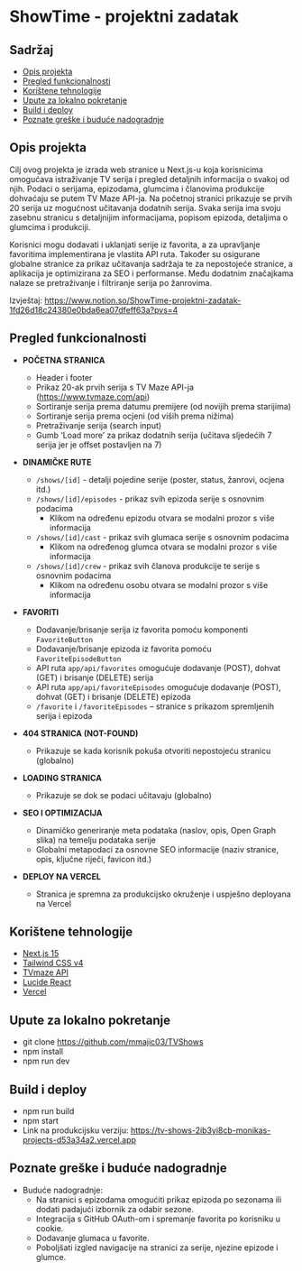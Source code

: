 # ShowTime - projektni zadatak

## Sadržaj
- [Opis projekta](#opis-projekta)  
- [Pregled funkcionalnosti](#pregled-funkcionalnosti)
- [Korištene tehnologije](#korištene-tehnologije)
- [Upute za lokalno pokretanje](#upute-za-lokalno-pokretanje)  
- [Build i deploy](#build-i-deploy)  
- [Poznate greške i buduće nadogradnje](#poznate-greške-i-buduće-nadogradnje)  

## Opis projekta

Cilj ovog projekta je izrada web stranice u Next.js-u koja korisnicima omogućava istraživanje TV serija i pregled detaljnih informacija o svakoj od njih. Podaci o serijama, epizodama, glumcima i članovima produkcije dohvaćaju se putem TV Maze API-ja. Na početnoj stranici prikazuje se prvih 20 serija uz mogućnost učitavanja dodatnih serija. Svaka serija ima svoju zasebnu stranicu s detaljnijim informacijama, popisom epizoda, detaljima o glumcima i produkciji.

Korisnici mogu dodavati i uklanjati serije iz favorita, a za upravljanje favoritima implementirana je vlastita API ruta. Također su osigurane globalne stranice za prikaz učitavanja sadržaja te za nepostojeće stranice, a aplikacija je optimizirana za SEO i performanse. Među dodatnim značajkama nalaze se pretraživanje i filtriranje serija po žanrovima.

Izvještaj: https://www.notion.so/ShowTime-projektni-zadatak-1fd26d18c24380e0bda6ea07dfeff63a?pvs=4

## Pregled funkcionalnosti

- **POČETNA STRANICA**  
  - Header i footer  
  - Prikaz 20-ak prvih serija s TV Maze API-ja (https://www.tvmaze.com/api)  
  - Sortiranje serija prema datumu premijere (od novijih prema starijima)  
  - Sortiranje serija prema ocjeni (od viših prema nižima)  
  - Pretraživanje serija (search input)  
  - Gumb ‘Load more’ za prikaz dodatnih serija (učitava sljedećih 7 serija jer je offset postavljen na 7)  

- **DINAMIČKE RUTE**  
  - `/shows/[id]` - detalji pojedine serije (poster, status, žanrovi, ocjena itd.)  
  - `/shows/[id]/episodes` - prikaz svih epizoda serije s osnovnim podacima  
    - Klikom na određenu epizodu otvara se modalni prozor s više informacija  
  - `/shows/[id]/cast` - prikaz svih glumaca serije s osnovnim podacima  
    - Klikom na određenog glumca otvara se modalni prozor s više informacija  
  - `/shows/[id]/crew` - prikaz svih članova produkcije te serije s osnovnim podacima  
    - Klikom na određenu osobu otvara se modalni prozor s više informacija  

- **FAVORITI**  
  - Dodavanje/brisanje serija iz favorita pomoću komponenti `FavoriteButton`  
  - Dodavanje/brisanje epizoda iz favorita pomoću `FavoriteEpisodeButton`  
  - API ruta `app/api/favorites` omogućuje dodavanje (POST), dohvat (GET) i brisanje (DELETE) serija  
  - API ruta `app/api/favoriteEpisodes` omogućuje dodavanje (POST), dohvat (GET) i brisanje (DELETE) epizoda  
  - `/favorite` i `/favoriteEpisodes` – stranice s prikazom spremljenih serija i epizoda  

- **404 STRANICA (NOT-FOUND)**  
  - Prikazuje se kada korisnik pokuša otvoriti nepostojeću stranicu (globalno)  

- **LOADING STRANICA**  
  - Prikazuje se dok se podaci učitavaju (globalno)  

- **SEO I OPTIMIZACIJA**  
  - Dinamičko generiranje meta podataka (naslov, opis, Open Graph slika) na temelju podataka serije  
  - Globalni metapodaci za osnovne SEO informacije (naziv stranice, opis, ključne riječi, favicon itd.)  

- **DEPLOY NA VERCEL**  
  - Stranica je spremna za produkcijsko okruženje i uspješno deployana na Vercel  

## Korištene tehnologije
- [Next.js 15](https://nextjs.org/)
- [Tailwind CSS v4](https://tailwindcss.com/)
- [TVmaze API](https://www.tvmaze.com/api)
- [Lucide React](https://lucide.dev/)
- [Vercel](https://vercel.com/)

## Upute za lokalno pokretanje
- git clone https://github.com/mmajic03/TVShows
- npm install
- npm run dev


## Build i deploy 
  - npm run build
  - npm start
  - Link na produkcijsku verziju: https://tv-shows-2ib3yi8cb-monikas-projects-d53a34a2.vercel.app

## Poznate greške i buduće nadogradnje 
  - Buduće nadogradnje:
    - Na stranici s epizodama omogućiti prikaz epizoda po sezonama ili dodati padajući izbornik za odabir sezone.
    - Integracija s GitHub OAuth-om i spremanje favorita po korisniku u cookie.
    - Dodavanje glumaca u favorite.
    - Poboljšati izgled navigacije na stranici za serije, njezine epizode i glumce.








